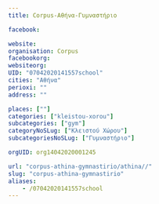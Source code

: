 ```yaml
---
title: Corpus-Αθήνα-Γυμναστήριο

facebook:

website:
organisation: Corpus
facebookorg:
websiteorg:
UID: "07042020141557school"
cities: "Αθήνα"
perioxi: ""
address: ""

places: [""]
categories: ["kleistou-xorou"]
subcategories: ["gym"]
categoryNoSLug: ["Κλειστού Χώρου"]
subcategoriesNoSLug: ["Γυμναστήριο"]

orgUID: org14042020001245

url: "corpus-athina-gymnastirio/athina//"
slug: "corpus-athina-gymnastirio"
aliases:
    - /07042020141557school
---
```





